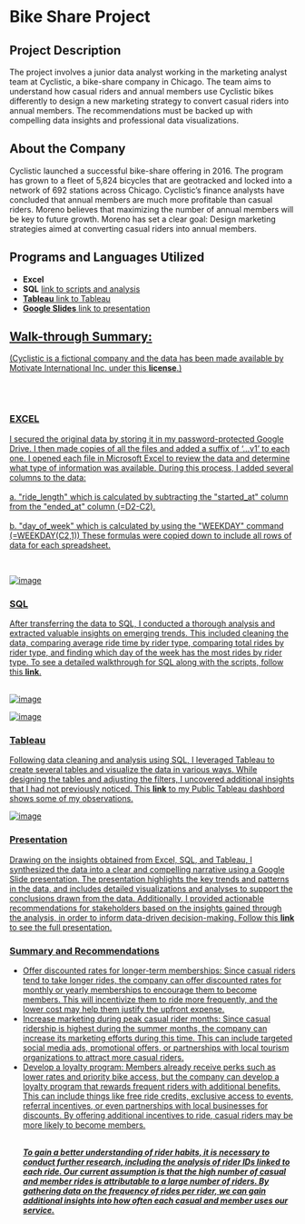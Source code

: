# Bike Share Project

## Project Description
The project involves a junior data analyst working in the marketing analyst team at Cyclistic, a bike-share company in Chicago. The team aims to understand how casual riders and annual members use Cyclistic bikes differently to design a new marketing strategy to convert casual riders into annual members. The recommendations must be backed up with compelling data insights and professional data visualizations.

<h2>About the Company</h2>
Cyclistic launched a successful bike-share offering in 2016. The program has grown to a fleet of 5,824 bicycles that are geotracked and locked into a network of 692 stations across Chicago. Cyclistic’s finance analysts have concluded that annual members are much more profitable than casual riders. Moreno believes that maximizing the number of annual members will be key to future growth. Moreno has set a clear goal: Design marketing strategies aimed at converting casual riders into annual members.
<br />

<h2>Programs and Languages Utilized</h2>

- <b>Excel</b> 
- <b>SQL</b> <a href="https://docs.google.com/document/d/14r6P8wkU_-a02wb2xuPyjLq6n_H4Z1TJn_Jbe5ztmgw/edit?usp=sharing">link to scripts and analysis 
- <b>Tableau</b> <a href="https://public.tableau.com/views/ride_share_short/Dashboard1?:language=en-US&:display_count=n&:origin=viz_share_link">link to Tableau 
- <b>Google Slides</b> <a href="https://docs.google.com/presentation/d/1lKEfvHA1A0PwmzfiniiFrlW4KaJ01p5mnufWade_g_Y/edit?usp=sharing">link to presentation 


<h2>Walk-through Summary:</h2>
(Cyclistic is a fictional company and the data has been made available by Motivate International Inc. under this <b><a href="https://ride.divvybikes.com/data-license-agreement"> license</b>.)

<br /> <br /> 
 <h3>EXCEL</h3>
<p>I secured the original data by storing it in my password-protected Google Drive. I then made copies of all the files and added a suffix of ‘…v1’ to each one. I opened each file in Microsoft Excel to review the data and determine what type of information was available. During this process, I added several columns to the data:
<br /> <br />a. "ride_length" which is calculated by subtracting the "started_at" column from the "ended_at" column (=D2-C2). 
 <br /> <br /> b. "day_of_week" which is calculated by using the "WEEKDAY" command (=WEEKDAY(C2,1))
 These formulas were copied down to include all rows of data for each spreadsheet. </p>
 <br />
 
 ![image](https://user-images.githubusercontent.com/129348678/229319137-483f5ede-05cb-4863-ac10-4c0cb79fb396.png)

 <h3>SQL</h3>
After transferring the data to SQL, I conducted a thorough analysis and extracted valuable insights on emerging trends. This included cleaning the data, comparing average ride time by rider type, comparing total rides by rider type, and finding which day of the week has the most rides by rider type. To see a detailed walkthrough for SQL along with the scripts, follow this <b><a href="https://docs.google.com/document/d/14r6P8wkU_-a02wb2xuPyjLq6n_H4Z1TJn_Jbe5ztmgw/edit?usp=sharing">link</b>.
<br /><br />
 
![image](https://user-images.githubusercontent.com/129348678/229322558-87552c81-3925-4ec0-81ed-8ba1f227c24e.png)

![image](https://user-images.githubusercontent.com/129348678/229322631-9841bb15-2ecb-4bbb-ab44-cde8c417cc70.png)
<br />
<h3>Tableau</h3>
Following data cleaning and analysis using SQL, I leveraged Tableau to create several tables and visualize the data in various ways. While designing the tables and adjusting the filters, I uncovered additional insights that I had not previously noticed. This <b><a href="https://public.tableau.com/app/profile/benjamin5615/viz/ride_share_short/Dashboard1">link</b> to my Public Tableau dashbord shows some of my observations. 

![image](https://user-images.githubusercontent.com/129348678/229315371-b4d2670c-c8df-459b-b50f-7053295820ad.png)

<h3>Presentation</h3>
Drawing on the insights obtained from Excel, SQL, and Tableau, I synthesized the data into a clear and compelling narrative using a Google Slide presentation. The presentation highlights the key trends and patterns in the data, and includes detailed visualizations and analyses to support the conclusions drawn from the data. Additionally, I provided actionable recommendations for stakeholders based on the insights gained through the analysis, in order to inform data-driven decision-making. Follow this <b><a href="https://docs.google.com/presentation/d/1lKEfvHA1A0PwmzfiniiFrlW4KaJ01p5mnufWade_g_Y/edit?usp=sharing">link</b> to see the full presentation.

<h3>Summary and Recommendations</h3>
<ul>
<li>Offer discounted rates for longer-term memberships: Since casual riders tend to take longer rides, the company can offer discounted rates for monthly or yearly memberships to encourage them to become members. This will incentivize them to ride more frequently, and the lower cost may help them justify the upfront expense.</li>
<li>Increase marketing during peak casual rider months: Since casual ridership is highest during the summer months, the company can increase its marketing efforts during this time. This can include targeted social media ads, promotional offers, or partnerships with local tourism organizations to attract more casual riders.</li>
<li>Develop a loyalty program: Members already receive perks such as lower rates and priority bike access, but the company can develop a loyalty program that rewards frequent riders with additional benefits. This can include things like free ride credits, exclusive access to events, referral incentives, or even partnerships with local businesses for discounts. By offering additional incentives to ride, casual riders may be more likely to become members.</li>
<br />

***To gain a better understanding of rider habits, it is necessary to conduct further research, including the analysis of rider IDs linked to each ride. Our current assumption is that the high number of casual and member rides is attributable to a large number of riders. By gathering data on the frequency of rides per rider, we can gain additional insights into how often each casual and member uses our service.***


<!--
 ```diff
- text in red
+ text in green
! text in orange
# text in gray
@@ text in purple (and bold)@@
```
--!>
